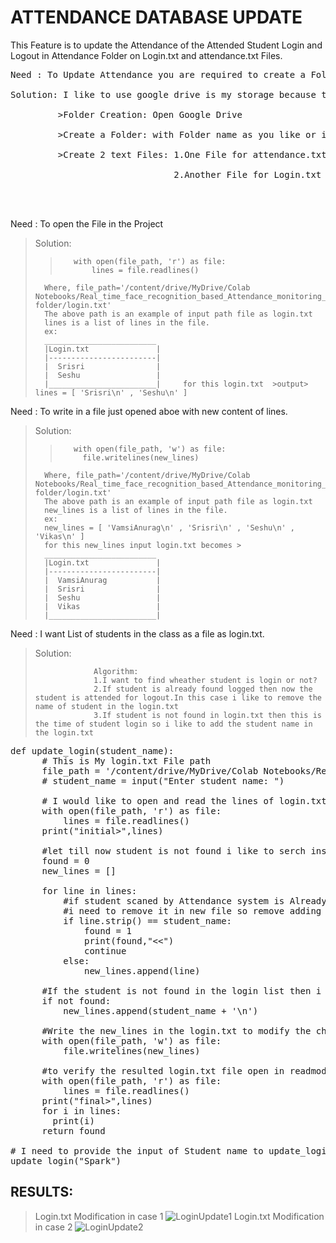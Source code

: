 # ATTENDANCE DATABASE UPDATE
This Feature is to update the Attendance of the Attended Student Login and Logout in Attendance Folder on Login.txt and attendance.txt Files.                  <br>

<pre>
Need : To Update Attendance you are required to create a Folder                                                                                                <br>
Solution: I like to use google drive is my storage because to overcome the disasters Cloud storage is best solution.So i prefer Google Drive.                  <br>
         >Folder Creation: Open Google Drive                                                                                                                   <br>
         >Create a Folder: with Folder name as you like or i prefer "Attendance folder".Because this is the folder name we used for this project.              <br>
         >Create 2 text Files: 1.One File for attendance.txt     -> To store the Log data in the formate of "StudentName with Login/Logout and Date and Time". <br>
                               2.Another File for Login.txt      -> To store the List of Login or Presented Students.                                          <br>


</pre>
Need : To open the File in the Project                                                                                                                         <br>
>Solution: 
>>        with open(file_path, 'r') as file:
>>            lines = file.readlines()
>       Where, file_path='/content/drive/MyDrive/Colab Notebooks/Real_time_face_recognition_based_Attendance_monitoring_system/Attendance folder/login.txt' 
>       The above path is an example of input path file as login.txt
>       lines is a list of lines in the file.
>       ex:
>       _________________________
>       |Login.txt               | 
>       |------------------------|
>       |  Srisri                |
>       |  Seshu                 |
>       |________________________|     for this login.txt  >output> lines = [ 'Srisri\n' , 'Seshu\n' ] 
       
       
Need : To write in a file just opened aboe with new content of lines.
>Solution:                                                                                                                                                    
>>        with open(file_path, 'w') as file:
>>          file.writelines(new_lines)
>       Where, file_path='/content/drive/MyDrive/Colab Notebooks/Real_time_face_recognition_based_Attendance_monitoring_system/Attendance folder/login.txt' 
>       The above path is an example of input path file as login.txt
>       new_lines is a list of lines in the file.
>       ex:
>       new_lines = [ 'VamsiAnurag\n' , 'Srisri\n' , 'Seshu\n' , 'Vikas\n' ]
>       for this new_lines input login.txt becomes >
>       _________________________
>       |Login.txt               | 
>       |------------------------|
>       |  VamsiAnurag           |
>       |  Srisri                |
>       |  Seshu                 |
>       |  Vikas                 |
>       |________________________| 


Need : I want List of students in the class as a file as login.txt.
>Solution:
>
>                  Algorithm:
>                  1.I want to find wheather student is login or not?
>                  2.If student is already found logged then now the student is attended for logout.In this case i like to remove the name of student in the login.txt
>                  3.If student is not found in login.txt then this is the time of student login so i like to add the student name in the login.txt
>


<pre>
def update_login(student_name):
      # This is My login.txt File path 
      file_path = '/content/drive/MyDrive/Colab Notebooks/Real_time_face_recognition_based_Attendance_monitoring_system/Attendance folder/login.txt'
      # student_name = input("Enter student name: ")

      # I would like to open and read the lines of login.txt file
      with open(file_path, 'r') as file:
          lines = file.readlines()
      print("initial>",lines)

      #let till now student is not found i like to serch inside the login.txt
      found = 0
      new_lines = []

      for line in lines:
          #if student scaned by Attendance system is Already Login then 
          #i need to remove it in new file so remove adding student name in new_lines
          if line.strip() == student_name:
              found = 1 
              print(found,"<<")
              continue
          else:
              new_lines.append(line)  

      #If the student is not found in the login list then i need to add the student name in the login.txt by new_lines
      if not found:
          new_lines.append(student_name + '\n')

      #Write the new_lines in the login.txt to modify the changes
      with open(file_path, 'w') as file:
          file.writelines(new_lines)

      #to verify the resulted login.txt file open in readmode and Print the output.
      with open(file_path, 'r') as file:
          lines = file.readlines()
      print("final>",lines)
      for i in lines:
        print(i)
      return found

# I need to provide the input of Student name to update_login function to modify the login.txt
update_login("Spark")
</pre>

## RESULTS:
>   Login.txt Modification in case 1
>![LoginUpdate1](https://user-images.githubusercontent.com/106643865/236175776-24f05797-cc5e-408e-b9b9-2ac345c16cc3.png)
>   Login.txt Modification in case 2
>![LoginUpdate2](https://user-images.githubusercontent.com/106643865/236175801-7044db82-7764-4b26-acb5-78ab895e34e0.png)
